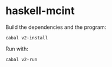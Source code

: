 # haskell-mcint


Build the dependencies and the program:
```
cabal v2-install
```

Run with:
```
cabal v2-run
```
